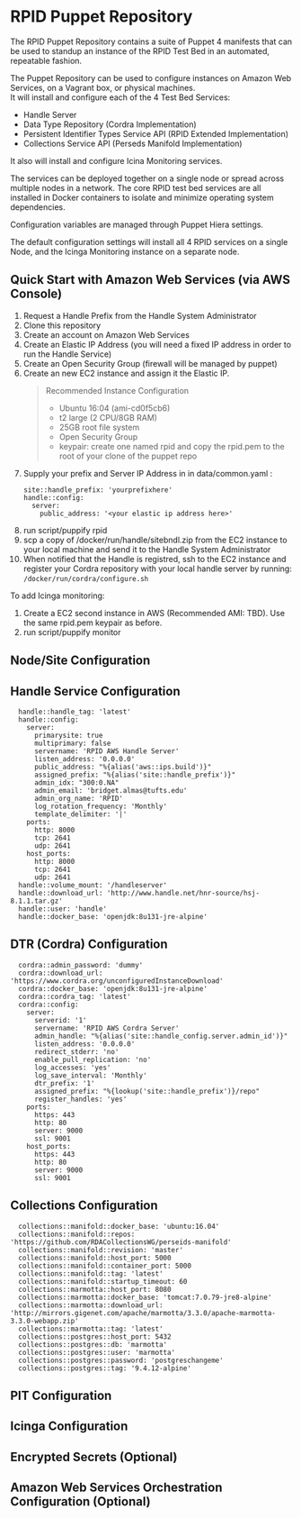 # RPID Puppet Repository

The RPID Puppet Repository contains a suite of Puppet 4 manifests that can be used to standup an instance of the RPID Test Bed in an automated, repeatable fashion.

The Puppet Repository can be used to configure instances on Amazon Web Services, on a Vagrant box, or physical machines.  
It will install and configure each of the 4 Test Bed Services:

* Handle Server 
* Data Type Repository (Cordra Implementation)
* Persistent Identifier Types Service API (RPID Extended Implementation)
* Collections Service API (Perseds Manifold Implementation)

It also will install and configure Icina Monitoring services.

The services can be deployed together on a single node or spread across multiple nodes in a network.  The core RPID test bed services are all installed in Docker containers to isolate and minimize operating system dependencies.

Configuration variables are managed through Puppet Hiera settings.

The default configuration settings will install all 4 RPID services on a single Node, and the Icinga Monitoring instance on a separate node.  

## Quick Start with Amazon Web Services (via AWS Console)

1. Request a Handle Prefix from the Handle System Administrator
2. Clone this repository
3. Create an account on Amazon Web Services
4. Create an Elastic IP Address (you will need a fixed IP address in order to run the Handle Service) 
5. Create an Open Security Group (firewall will be managed by puppet)
6. Create an new EC2 instance and assign it the Elastic IP. 
    > Recommended Instance Configuration
    > * Ubuntu 16:04 (ami-cd0f5cb6)
    > * t2 large (2 CPU/8GB RAM)
    > * 25GB root file system
    > * Open Security Group
    > * keypair: create one named rpid and copy the rpid.pem to the root of your clone of the puppet repo
7. Supply your prefix and Server IP Address in in data/common.yaml :
    ```
    site::handle_prefix: 'yourprefixhere'
    handle::config:
      server:
        public_address: '<your elastic ip address here>'
    ```
8. run script/puppify <elastic ip> rpid
9. scp a copy of /docker/run/handle/sitebndl.zip from the EC2 instance to your local machine and send it to the Handle System Administrator
10. When notified that the Handle is registred, ssh to the EC2 instance and register your Cordra repository with your local handle server by running:
   ```/docker/run/cordra/configure.sh```
   
To add Icinga monitoring:

1. Create a EC2 second instance in AWS (Recommended AMI: TBD). Use the same rpid.pem keypair as before.
2. run script/puppify <instance ip> monitor

## Node/Site Configuration

## Handle Service Configuration

```
  handle::handle_tag: 'latest'
  handle::config:
    server:
      primarysite: true
      multiprimary: false
      servername: 'RPID AWS Handle Server'
      listen_address: '0.0.0.0' 
      public_address: "%{alias('aws::ips.build')}"
      assigned_prefix: "%{alias('site::handle_prefix')}"
      admin_idx: "300:0.NA"
      admin_email: 'bridget.almas@tufts.edu'
      admin_org_name: 'RPID'
      log_rotation_frequency: 'Monthly'
      template_delimiter: '|'
    ports:
      http: 8000
      tcp: 2641
      udp: 2641
    host_ports:
      http: 8000
      tcp: 2641
      udp: 2641
  handle::volume_mount: '/handleserver'
  handle::download_url: 'http://www.handle.net/hnr-source/hsj-8.1.1.tar.gz'
  handle::user: 'handle'
  handle::docker_base: 'openjdk:8u131-jre-alpine'
```

## DTR (Cordra) Configuration

```
  cordra::admin_password: 'dummy'
  cordra::download_url: 'https://www.cordra.org/unconfiguredInstanceDownload'
  cordra::docker_base: 'openjdk:8u131-jre-alpine'
  cordra::cordra_tag: 'latest'
  cordra::config:
    server:
      serverid: '1'
      servername: 'RPID AWS Cordra Server'
      admin_handle: "%{alias('site::handle_config.server.admin_id')}"
      listen_address: '0.0.0.0'
      redirect_stderr: 'no'
      enable_pull_replication: 'no'
      log_accesses: 'yes'
      log_save_interval: 'Monthly'
      dtr_prefix: '1'
      assigned_prefix: "%{lookup('site::handle_prefix')}/repo"
      register_handles: 'yes'
    ports:
      https: 443
      http: 80
      server: 9000
      ssl: 9001
    host_ports:
      https: 443
      http: 80
      server: 9000
      ssl: 9001
```

## Collections Configuration

```
  collections::manifold::docker_base: 'ubuntu:16.04'
  collections::manifold::repos: 'https://github.com/RDACollectionsWG/perseids-manifold'
  collections::manifold::revision: 'master'
  collections::manifold::host_port: 5000
  collections::manifold::container_port: 5000
  collections::manifold::tag: 'latest'
  collections::manifold::startup_timeout: 60
  collections::marmotta::host_port: 8080
  collections::marmotta::docker_base: 'tomcat:7.0.79-jre8-alpine'
  collections::marmotta::download_url: 'http://mirrors.gigenet.com/apache/marmotta/3.3.0/apache-marmotta-3.3.0-webapp.zip'
  collections::marmotta::tag: 'latest'
  collections::postgres::host_port: 5432
  collections::postgres::db: 'marmotta'
  collections::postgres::user: 'marmotta'
  collections::postgres::password: 'postgreschangeme'
  collections::postgres::tag: '9.4.12-alpine'
  ```
  
## PIT Configuration

## Icinga Configuration 

## Encrypted Secrets (Optional)

## Amazon Web Services Orchestration Configuration (Optional)


